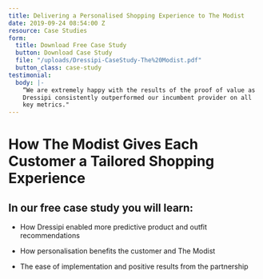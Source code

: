 ```yaml
---
title: Delivering a Personalised Shopping Experience to The Modist
date: 2019-09-24 08:54:00 Z
resource: Case Studies
form:
  title: Download Free Case Study
  button: Download Case Study
  file: "/uploads/Dressipi-CaseStudy-The%20Modist.pdf"
  button_class: case-study
testimonial:
  body: |-
    “We are extremely happy with the results of the proof of value as
    Dressipi consistently outperformed our incumbent provider on all
    key metrics."
---
```


# How The Modist Gives Each Customer a Tailored Shopping Experience

## In our free case study you will learn:

- How Dressipi enabled more predictive product and outfit recommendations

- How personalisation benefits the customer and The Modist

- The ease of implementation and positive results from the partnership